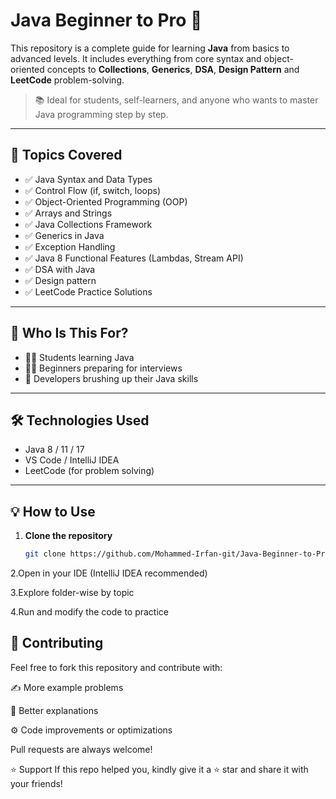 # Java Beginner to Pro 🚀

This repository is a complete guide for learning **Java** from basics to advanced levels. It includes everything from core syntax and object-oriented concepts to **Collections**, **Generics**, **DSA**, **Design Pattern** and **LeetCode** problem-solving.

> 📚 Ideal for students, self-learners, and anyone who wants to master Java programming step by step.

---

## 🧠 Topics Covered

- ✅ Java Syntax and Data Types  
- ✅ Control Flow (if, switch, loops)  
- ✅ Object-Oriented Programming (OOP)  
- ✅ Arrays and Strings  
- ✅ Java Collections Framework  
- ✅ Generics in Java  
- ✅ Exception Handling  
- ✅ Java 8 Functional Features (Lambdas, Stream API)  
- ✅ DSA with Java
- ✅ Design pattern  
- ✅ LeetCode Practice Solutions  

---

## 📌 Who Is This For?

- 🧑‍🎓 Students learning Java  
- 👨‍💻 Beginners preparing for interviews  
- 🧪 Developers brushing up their Java skills  

---

## 🛠️ Technologies Used

- Java 8 / 11 / 17  
- VS Code / IntelliJ IDEA  
- LeetCode (for problem solving)  

---

## 💡 How to Use

1. **Clone the repository**  
   ```bash
   git clone https://github.com/Mohammed-Irfan-git/Java-Beginner-to-Pro
2.Open in your IDE (IntelliJ IDEA recommended)

3.Explore folder-wise by topic

4.Run and modify the code to practice

## 🙌 Contributing
Feel free to fork this repository and contribute with:

✍️ More example problems

📘 Better explanations

⚙️ Code improvements or optimizations

Pull requests are always welcome!

⭐ Support
If this repo helped you, kindly give it a ⭐ star and share it with your friends!
